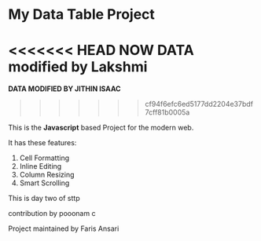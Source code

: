 # My Data Table Project

<<<<<<< HEAD
NOW DATA modified by Lakshmi
=======
**DATA MODIFIED BY JITHIN ISAAC**
>>>>>>> cf94f6efc6ed5177dd2204e37bdf7cff81b0005a

This is the **Javascript** based Project for the modern web.

It has these features:
1. Cell Formatting
2. Inline Editing
3. Column Resizing
4. Smart Scrolling

This is day two of sttp

contribution by pooonam c


Project maintained by Faris Ansari

